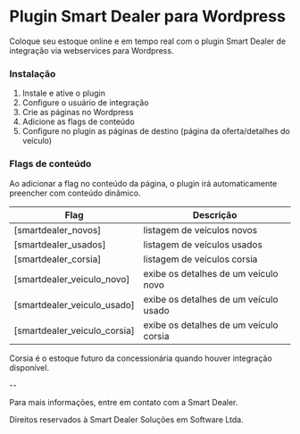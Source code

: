 # Plugin Smart Dealer para Wordpress  
Coloque seu estoque online e em tempo real com o plugin Smart Dealer de integração via webservices para Wordpress.

### Instalação

1. Instale e ative o plugin
2. Configure o usuário de integração
3. Crie as páginas no Wordpress
4. Adicione as flags de conteúdo
5. Configure no plugin as páginas de destino (página da oferta/detalhes do veículo)

### Flags de conteúdo

Ao adicionar a flag no conteúdo da página, o plugin irá automaticamente preencher com conteúdo dinâmico.

| Flag          |  Descrição  |
| ------------- | ------------- 
| [smartdealer_novos]            | listagem de veículos novos
| [smartdealer_usados]            | listagem de veículos usados
| [smartdealer_corsia]            | listagem de veículos corsia
| [smartdealer_veiculo_novo]            | exibe os detalhes de um veículo novo
| [smartdealer_veiculo_usado]            | exibe os detalhes de um veículo usado
| [smartdealer_veiculo_corsia]            | exibe os detalhes de um veículo corsia

Corsia é o estoque futuro da concessionária quando houver integração disponível. 

--

Para mais informações, entre em contato com a Smart Dealer.

Direitos reservados à Smart Dealer Soluções em Software Ltda.

